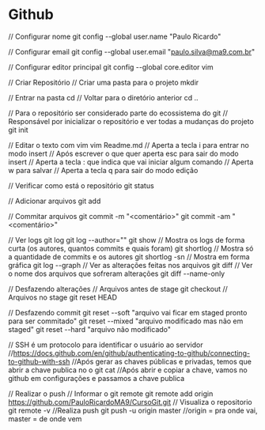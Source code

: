 # Github

// Configurar nome
git config --global user.name "Paulo Ricardo"

// Configurar email
git config --global user.email "paulo.silva@ma9.com.br"

// Configurar editor principal
git config --global core.editor vim



// Criar Repositório
// Criar uma pasta para o projeto
mkdir <NomeDoProjeto>

// Entrar na pasta
cd <Nome ou DiretorioDoProjeto>
// Voltar para o diretório anterior
cd .. 

// Para o repositório ser considerado parte do ecossistema do git
// Responsável por inicializar o repositório e ver todas a mudanças do projeto
git init



// Editar o texto com vim
vim Readme.md
// Aperta a tecla i para entrar no modo insert
// Após escrever o que quer aperta esc para sair do modo insert
// Aperta a tecla : que indica que vai iniciar algum comando
// Aperta w para salvar
// Aperta a tecla q para sair do modo edição


// Verificar como está o repositório
git status

// Adicionar arquivos
git add <NomeDoArquivo>

// Commitar arquivos
git commit -m "<comentário>"
git commit -am "<comentário>"



// Ver logs
git log
git log --author="<Nome do autor>" 
git show
// Mostra os logs de forma curta (os autores, quantos commits e quais foram)
git shortlog
// Mostra só a quantidade de commits e os autores
git shortlog -sn
// Mostra em forma gráfica
git log --graph
// Ver as alterações feitas nos arquivos
git diff
// Ver o nome dos arquivos que sofreram alterações
git diff --name-only


// Desfazendo alterações
// Arquivos antes de stage
git checkout <Nome do Arquivo>
// Arquivos no stage
git reset HEAD <Nome do Arquivo>


// Desfazendo commit
git reset --soft	"arquivo vai ficar em staged pronto para ser commitado"
git reset --mixed	"arquivo modificado mas não em staged"
git reset --hard	"arquivo não modificado"




// SSH é um protocolo para identificar o usuário ao servidor
//https://docs.github.com/en/github/authenticating-to-github/connecting-to-github-with-ssh
//Após gerar as chaves públicas e privadas, temos que abrir a chave publica no o git
cat <nome da chave>
//Após abrir e copiar a chave, vamos no github em configurações e passamos a chave publica


// Realizar o push
// Informar o git remote
git remote add origin https://github.com/PauloRicardoMA9/CursoGit.git
// Visualiza o repositorio
git remote -v
//Realiza push
git push -u origin master	//origin = pra onde vai, master = de onde vem


